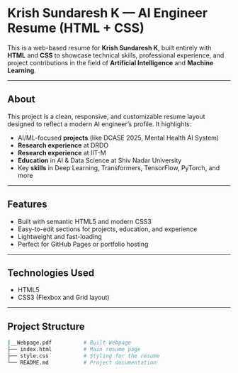 # Krish Sundaresh K — AI Engineer Resume (HTML + CSS)

This is a web-based resume for **Krish Sundaresh K**, built entirely with **HTML** and **CSS** to showcase technical skills, professional experience, and project contributions in the field of **Artificial Intelligence** and **Machine Learning**.

---

## About

This project is a clean, responsive, and customizable resume layout designed to reflect a modern AI engineer’s profile. It highlights:

- AI/ML-focused **projects** (like DCASE 2025, Mental Health AI System)
- **Research experience** at DRDO
- **Research experience** at IIT-M
- **Education** in AI & Data Science at Shiv Nadar University
- Key **skills** in Deep Learning, Transformers, TensorFlow, PyTorch, and more

---

## Features

- Built with semantic HTML5 and modern CSS3
- Easy-to-edit sections for projects, education, and experience
- Lightweight and fast-loading
- Perfect for GitHub Pages or portfolio hosting

---

## Technologies Used

- HTML5
- CSS3 (Flexbox and Grid layout)

---

## Project Structure

```bash
|__Webpage.pdf          # Built Webpage
├── index.html          # Main resume page
├── style.css           # Styling for the resume           
└── README.md           # Project documentation
